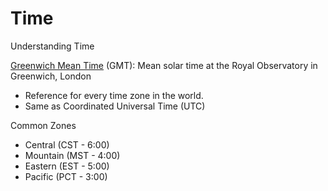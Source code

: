 # Time
Understanding Time


[Greenwich Mean Time](https://greenwichmeantime.com) (GMT): Mean solar time at the Royal Observatory in Greenwich, London
- Reference for every time zone in the world.
- Same as Coordinated Universal Time (UTC)

Common Zones
- Central (CST - 6:00)
- Mountain (MST - 4:00)
- Eastern (EST - 5:00)
- Pacific (PCT - 3:00)